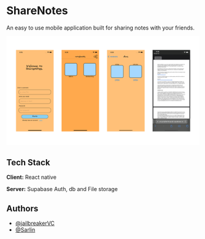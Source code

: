 # ShareNotes

An easy to use mobile application built for sharing notes with your friends.

![sharenotes ui](public/sharenoteUI.png)

## Tech Stack

**Client:** React native

**Server:** Supabase Auth, db and File storage

## Authors

- [@jailbreakerVC](https://www.github.com/jailbreakerVC)
- [@Sarlin](https://github.com/Sarlin-7757)
